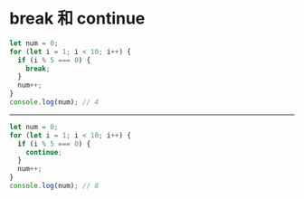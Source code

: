 # break 和 continue

```javascript
let num = 0;
for (let i = 1; i < 10; i++) {
  if (i % 5 === 0) {
    break;
  }
  num++;
}
console.log(num); // 4
```

---

```javascript
let num = 0;
for (let i = 1; i < 10; i++) {
  if (i % 5 === 0) {
    continue;
  }
  num++;
}
console.log(num); // 8
```
